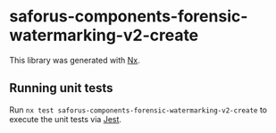 # saforus-components-forensic-watermarking-v2-create

This library was generated with [Nx](https://nx.dev).

## Running unit tests

Run `nx test saforus-components-forensic-watermarking-v2-create` to execute the unit tests via [Jest](https://jestjs.io).
